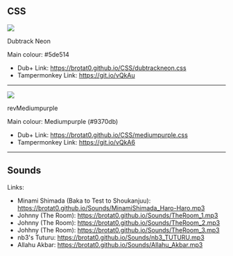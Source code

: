 ## CSS

![](http://i.imgur.com/trZ5oo3.png)

Dubtrack Neon

Main colour: #5de514

* Dub+ Link: https://brotat0.github.io/CSS/dubtrackneon.css
* Tampermonkey Link: https://git.io/vQkAu
***


![](http://i.imgur.com/Wbn0OlR.png)

revMediumpurple

Main colour: Mediumpurple (#9370db)

* Dub+ Link: https://brotat0.github.io/CSS/mediumpurple.css
* Tampermonkey Link: https://git.io/vQkA6
***


## Sounds

Links:

* Minami Shimada (Baka to Test to Shoukanjuu): https://brotat0.github.io/Sounds/MinamiShimada_Haro-Haro.mp3
* Johnny (The Room): https://brotat0.github.io/Sounds/TheRoom_1.mp3
* Johnny (The Room): https://brotat0.github.io/Sounds/TheRoom_2.mp3
* Johhny (The Room): https://brotat0.github.io/Sounds/TheRoom_3.mp3
* nb3's Tuturu: https://brotat0.github.io/Sounds/nb3_TUTURU.mp3
* Allahu Akbar: https://brotat0.github.io/Sounds/Allahu_Akbar.mp3

